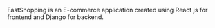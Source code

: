 FastShopping is an E-commerce application created using React js for frontend and Django for backend.






